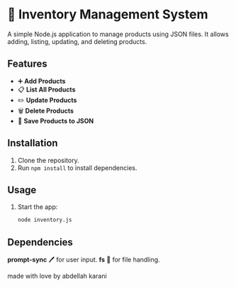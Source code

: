 # 🛒 Inventory Management System

A simple Node.js application to manage products using JSON files. It allows adding, listing, updating, and deleting products.

## Features
- ➕ **Add Products**
- 📋 **List All Products**
- ✏️ **Update Products**
- 🗑️ **Delete Products**
- 💾 **Save Products to JSON**

## Installation
1. Clone the repository.
2. Run `npm install` to install dependencies.

## Usage
1. Start the app:
   ```bash
   node inventory.js
   ```

## Dependencies

**prompt-sync** 🖊️ for user input.
**fs** 📁 for file handling.


made with love by abdellah karani